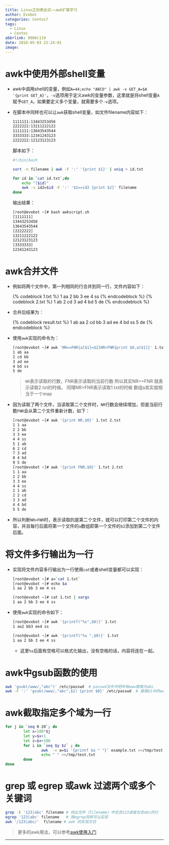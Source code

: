 ```yaml
---
title: Linux正则表达式——awk扩展学习
author: Evobot
categories: Centos7
tags:
  - Linux
  - Centos
abbrlink: 9960c119
date: 2018-05-03 22:24:01
image:
---
```




# awk中使用外部shell变量

- awk中调用shell的变量，例如`A=44;echo "ABCD" | awk -v GET_A=$A '{print GET_A}'`，`-v`选项用于定义awk的变量参数，这里就是将shell变量`A`赋予`GET_A`，如果要定义多个变量，就需要多个`-v`选项。

- 在脚本中同样也可以让`awk`获取shell变量，如文件filename内容如下：

  ```bash
  1111111:13443253456
  2222222:13211222122
  1111111:13643543544
  3333333:12341243123
  2222222:12123123123
  ```

  脚本如下：

  ```bash
  #!/bin/bash

  sort -n filename | awk -F ':' '{print $1}' | uniq > id.txt

  for id in `cat id.txt`;do
      echo "[$id]"
      awk -v id2=$id -F ':' '$1==id2 {print $2}' filename
  done
  ```

  输出结果：

  ```bash
  [root@evobot ~]# bash awkscript.sh 
  [1111111]
  13443253456
  13643543544
  [2222222]
  13211222122
  12123123123
  [3333333]
  12341243123
  ```

# awk合并文件

- 例如将两个文件中，第一列相同的行合并到同一行，文件内容如下：

  {% codeblock 1.txt %}
  1 aa
  2 bb
  3 ee
  4 ss
  {% endcodeblock %}
  {% codeblock 2.txt %}
  1 ab
  2 cd
  3 ad
  4 bd
  5 de
  {% endcodeblock %}

- 合并后结果为：

  {% codeblock result.txt %}
  1 ab aa
  2 cd bb
  3 ad ee
  4 bd ss
  5 de
  {% endcodeblock %}

- 使用`awk`实现的命令为：

  ```bash
  [root@evobot ~]# awk 'NR==FNR{a[$1]=$2}NR>FNR{print $0,a[$1]}' 1.txt 2.txt 
  1 ab aa
  2 cd bb
  3 ad ee
  4 bd ss
  5 de 
  ```

  > `NR`表示读取的行数，FNR表示读取的当前行数
  > 所以其实NR==FNR 就表示读取2.txt的时候。 同理NR>FNR表示读取1.txt的时候
  > 数组a其实就相当于一个map

- 因为读取了两个文件，当读取第二个文件时，`NR`行数会继续增加，但是当前行数`FNR`会从第二个文件重新计数，如下：

  ```bash
  [root@evobot ~]# awk '{print NR,$0}' 1.txt 2.txt 
  1 1 aa
  2 2 bb
  3 3 ee
  4 4 ss
  5 1 ab
  6 2 cd
  7 3 ad
  8 4 bd
  9 5 de
  [root@evobot ~]# awk '{print FNR,$0}' 1.txt 2.txt 
  1 1 aa
  2 2 bb
  3 3 ee
  4 4 ss
  1 1 ab
  2 2 cd
  3 3 ad
  4 4 bd
  5 5 de
  ```

- 所以判断`NR>FNR`时，表示读取的是第二个文件，就可以打印第二个文件的内容，并且每行后面将第一个文件的`a`数组即第一个文件的`$2`添加到第二个文件后面。

# 将文件多行输出为一行

- 实现将文件内容多行输出为一行使用`cat`或者shell变量都可以实现：

  ```bash
  [root@evobot ~]# a=`cat 1.txt`
  [root@evobot ~]# echo $a
  1 aa 2 bb 3 ee 4 ss

  [root@evobot ~]# cat 1.txt | xargs
  1 aa 2 bb 3 ee 4 ss
  ```

- 使用`awk`实现的命令如下：

  ```bash
  [root@evobot ~]# awk '{printf("%s",$0)}' 1.txt 
  1 aa2 bb3 ee4 ss

  [root@evobot ~]# awk '{printf("%s ",$0)}' 1.txt
  1 aa 2 bb 3 ee 4 ss 
  ```

  - 这里`%s`后面有空格可以格式化输出，没有空格的话，内容将连在一起。

# awk中gsub函数的使用

```bash
awk 'gsub(/www/,"abc")' /etc/passwd  # passwd文件中把所有www替换为abc
awk -F ':' 'gsub(/www/,"abc",$1) {print $0}' /etc/passwd  # 替换$1中的www为abc
```

# awk截取指定多个域为一行

```bash
for j in `seq 0 20`; do
        let x=100*$j
        let y=$x+1
        let z=$x+100
        for i in `seq $y $z` ; do
                awk  -v a=$i '{printf $a " "}' example.txt >>/tmp/test.txt
                echo " " >>/tmp/test.txt
        done
done
```

# grep 或 egrep 或awk 过滤两个或多个关键词

```bash
grep -E '123|abc' filename # 找出文件（filename）中包含123或者包含abc的行
egrep '123|abc' filename   # 用egrep同样可以实现
awk '/123|abc/'  filename # awk 的实现方式
```



> 更多的awk用法，可以参考[awk使用入门](http://www.cnblogs.com/emanlee/p/3327576.html) 

---